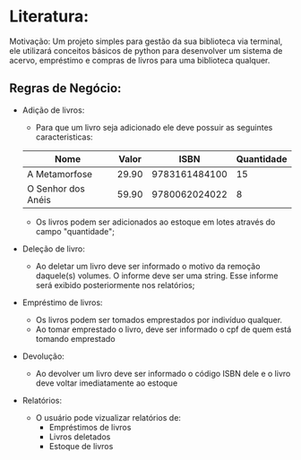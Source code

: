 # Literatura: 
Motivação: Um projeto simples para gestão da sua biblioteca via terminal, ele utilizará conceitos básicos de python para desenvolver um sistema de acervo, empréstimo e compras de livros para uma biblioteca qualquer.

## Regras de Negócio:
- Adição de livros:
    - Para que um livro seja adicionado ele deve possuir as seguintes caracteristicas: 

    | Nome               | Valor  | ISBN          | Quantidade |
    |--------------------|--------|---------------|------------|
    | A Metamorfose      | 29.90  | 9783161484100 | 15         |
    | O Senhor dos Anéis | 59.90  | 9780062024022 | 8          |
    
    - Os livros podem ser adicionados ao estoque em lotes através do campo "quantidade";
    
- Deleção de livro:
    - Ao deletar um livro deve ser informado o motivo da remoção daquele(s) volumes. O informe deve ser uma string. Esse informe será exibido posteriormente nos relatórios;

- Empréstimo de livros: 
    - Os livros podem ser tomados emprestados por indivíduo qualquer.
    - Ao tomar emprestado o livro, deve ser informado o cpf de quem está tomando emprestado

- Devolução:
    - Ao devolver um livro deve ser informado o código ISBN dele e o livro deve voltar imediatamente ao estoque
- Relatórios: 
    - O usuário pode vizualizar relatórios de:
        - Empréstimos de livros
        - Livros deletados
        - Estoque de livros